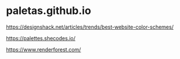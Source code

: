 # paletas.github.io

https://designshack.net/articles/trends/best-website-color-schemes/

https://palettes.shecodes.io/

https://www.renderforest.com/
